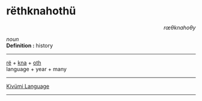 
# rëthknahothü

<div align="right"><i>rœθknahoθy</i></div>

*noun*  
**Definition :** history  

---

[rë](rë.md) + [kna](kna.md) + [oth](oth.md)  
language + year + many  

---

[Kivümi Language](../README.md)

---
